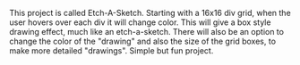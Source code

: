 This project is called Etch-A-Sketch. Starting with a 16x16 div grid, when the user hovers over each div it will change color. This will give a box style drawing effect, much like an etch-a-sketch. There will also be an option to change the color of the "drawing" and also the size of the grid boxes, to make more detailed "drawings". Simple but fun project. 